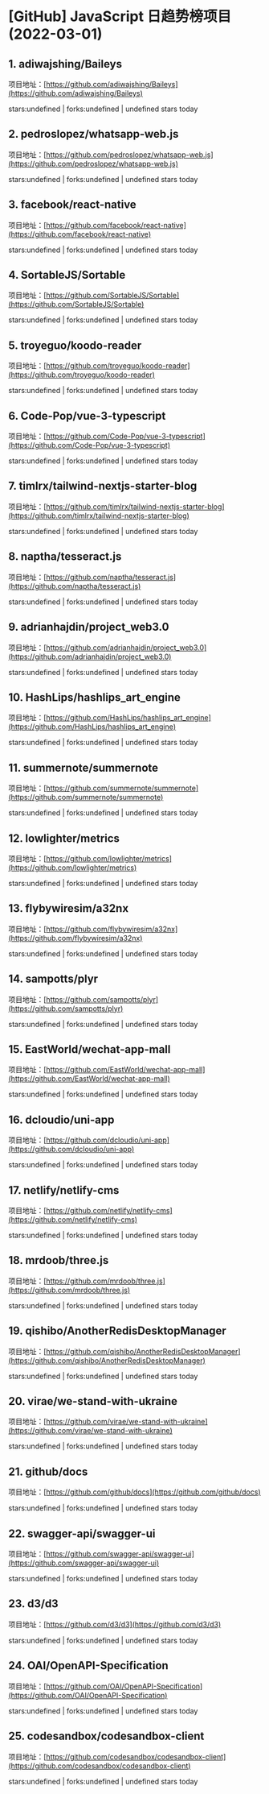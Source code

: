 # [GitHub] JavaScript 日趋势榜项目(2022-03-01)

## 1. adiwajshing/Baileys 

项目地址：[https://github.com/adiwajshing/Baileys](https://github.com/adiwajshing/Baileys)

stars:undefined | forks:undefined | undefined stars today 



## 2. pedroslopez/whatsapp-web.js 

项目地址：[https://github.com/pedroslopez/whatsapp-web.js](https://github.com/pedroslopez/whatsapp-web.js)

stars:undefined | forks:undefined | undefined stars today 



## 3. facebook/react-native 

项目地址：[https://github.com/facebook/react-native](https://github.com/facebook/react-native)

stars:undefined | forks:undefined | undefined stars today 



## 4. SortableJS/Sortable 

项目地址：[https://github.com/SortableJS/Sortable](https://github.com/SortableJS/Sortable)

stars:undefined | forks:undefined | undefined stars today 



## 5. troyeguo/koodo-reader 

项目地址：[https://github.com/troyeguo/koodo-reader](https://github.com/troyeguo/koodo-reader)

stars:undefined | forks:undefined | undefined stars today 



## 6. Code-Pop/vue-3-typescript 

项目地址：[https://github.com/Code-Pop/vue-3-typescript](https://github.com/Code-Pop/vue-3-typescript)

stars:undefined | forks:undefined | undefined stars today 



## 7. timlrx/tailwind-nextjs-starter-blog 

项目地址：[https://github.com/timlrx/tailwind-nextjs-starter-blog](https://github.com/timlrx/tailwind-nextjs-starter-blog)

stars:undefined | forks:undefined | undefined stars today 



## 8. naptha/tesseract.js 

项目地址：[https://github.com/naptha/tesseract.js](https://github.com/naptha/tesseract.js)

stars:undefined | forks:undefined | undefined stars today 



## 9. adrianhajdin/project_web3.0 

项目地址：[https://github.com/adrianhajdin/project_web3.0](https://github.com/adrianhajdin/project_web3.0)

stars:undefined | forks:undefined | undefined stars today 



## 10. HashLips/hashlips_art_engine 

项目地址：[https://github.com/HashLips/hashlips_art_engine](https://github.com/HashLips/hashlips_art_engine)

stars:undefined | forks:undefined | undefined stars today 



## 11. summernote/summernote 

项目地址：[https://github.com/summernote/summernote](https://github.com/summernote/summernote)

stars:undefined | forks:undefined | undefined stars today 



## 12. lowlighter/metrics 

项目地址：[https://github.com/lowlighter/metrics](https://github.com/lowlighter/metrics)

stars:undefined | forks:undefined | undefined stars today 



## 13. flybywiresim/a32nx 

项目地址：[https://github.com/flybywiresim/a32nx](https://github.com/flybywiresim/a32nx)

stars:undefined | forks:undefined | undefined stars today 



## 14. sampotts/plyr 

项目地址：[https://github.com/sampotts/plyr](https://github.com/sampotts/plyr)

stars:undefined | forks:undefined | undefined stars today 



## 15. EastWorld/wechat-app-mall 

项目地址：[https://github.com/EastWorld/wechat-app-mall](https://github.com/EastWorld/wechat-app-mall)

stars:undefined | forks:undefined | undefined stars today 



## 16. dcloudio/uni-app 

项目地址：[https://github.com/dcloudio/uni-app](https://github.com/dcloudio/uni-app)

stars:undefined | forks:undefined | undefined stars today 



## 17. netlify/netlify-cms 

项目地址：[https://github.com/netlify/netlify-cms](https://github.com/netlify/netlify-cms)

stars:undefined | forks:undefined | undefined stars today 



## 18. mrdoob/three.js 

项目地址：[https://github.com/mrdoob/three.js](https://github.com/mrdoob/three.js)

stars:undefined | forks:undefined | undefined stars today 



## 19. qishibo/AnotherRedisDesktopManager 

项目地址：[https://github.com/qishibo/AnotherRedisDesktopManager](https://github.com/qishibo/AnotherRedisDesktopManager)

stars:undefined | forks:undefined | undefined stars today 



## 20. virae/we-stand-with-ukraine 

项目地址：[https://github.com/virae/we-stand-with-ukraine](https://github.com/virae/we-stand-with-ukraine)

stars:undefined | forks:undefined | undefined stars today 



## 21. github/docs 

项目地址：[https://github.com/github/docs](https://github.com/github/docs)

stars:undefined | forks:undefined | undefined stars today 



## 22. swagger-api/swagger-ui 

项目地址：[https://github.com/swagger-api/swagger-ui](https://github.com/swagger-api/swagger-ui)

stars:undefined | forks:undefined | undefined stars today 



## 23. d3/d3 

项目地址：[https://github.com/d3/d3](https://github.com/d3/d3)

stars:undefined | forks:undefined | undefined stars today 



## 24. OAI/OpenAPI-Specification 

项目地址：[https://github.com/OAI/OpenAPI-Specification](https://github.com/OAI/OpenAPI-Specification)

stars:undefined | forks:undefined | undefined stars today 



## 25. codesandbox/codesandbox-client 

项目地址：[https://github.com/codesandbox/codesandbox-client](https://github.com/codesandbox/codesandbox-client)

stars:undefined | forks:undefined | undefined stars today 



